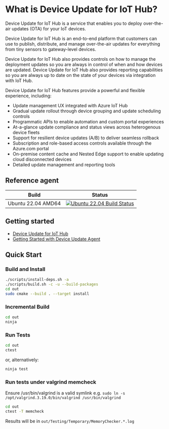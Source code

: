 # What is Device Update for IoT Hub?

Device Update for IoT Hub is a service that enables you to deploy over-the-air updates (OTA) for your IoT devices.

Device Update for IoT Hub is an end-to-end platform that customers can use to publish, distribute, and manage over-the-air updates for everything from tiny sensors to gateway-level devices.

Device Update for IoT Hub also provides controls on how to manage the deployment updates so you are always in control of when and how devices are updated. Device Update for IoT Hub also provides reporting capabilities so you are always up to date on the state of your devices via integration with IoT Hub.

Device Update for IoT Hub features provide a powerful and flexible experience, including:

* Update management UX integrated with Azure IoT Hub
* Gradual update rollout through device grouping and update scheduling controls
* Programmatic APIs to enable automation and custom portal experiences
* At-a-glance update compliance and status views across heterogenous device fleets
* Support for resilient device updates (A/B) to deliver seamless rollback
* Subscription and role-based access controls available through the Azure.com portal
* On-premise content cache and Nested Edge support to enable updating cloud disconnected devices
* Detailed update management and reporting tools

## Reference agent

| Build              | Status |
|------------------- |--------|
| Ubuntu 22.04 AMD64 | [![Ubuntu 22.04 Build Status](https://dev.azure.com/azure-device-update/adu-linux-client/_apis/build/status/Azure.iot-hub-device-update?branchName=main)](https://dev.azure.com/azure-device-update/adu-linux-client/_build/latest?definitionId=27&branchName=main)|

## Getting started

* [Device Update for IoT Hub](https://aka.ms/iot-hub-device-update-docs)
* [Getting Started with Device Update Agent](./docs/agent-reference)

## Quick Start

### Build and Install

```sh
./scripts/install-deps.sh -a
./scripts/build.sh -c -u --build-packages
cd out
sudo cmake --build . --target install
```

### Incremental Build

```sh
cd out
ninja
```

### Run Tests

```sh
cd out
ctest
```

or, alternatively:

```sh
ninja test
```

### Run tests under valgrind memcheck

Ensure /usr/bin/valgrind is a valid symlink
e.g. `sudo ln -s /opt/valgrind.3.19.0/bin/valgrind /usr/bin/valgrind`

```sh
cd out
ctest -T memcheck
```

Results will be in `out/Testing/Temporary/MemoryChecker.*.log`
